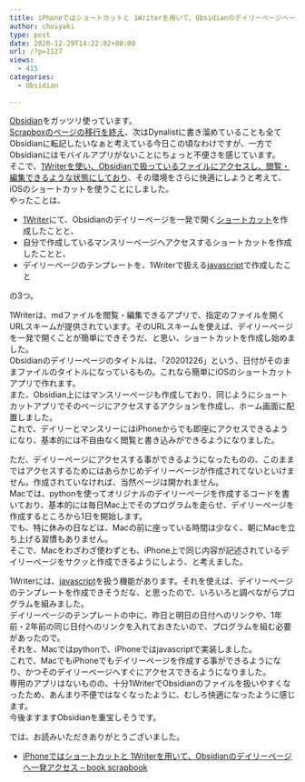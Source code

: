 ```yaml
---
title: iPhoneではショートカットと 1Writerを用いて、Obsidianのデイリーページへ一発アクセス
author: choiyaki
type: post
date: 2020-12-29T14:22:02+00:00
url: /?p=1127
views:
  - 415
categories:
  - Obsidian

---
```

[Obsidian][1]をガッツリ使っています。  
[Scrapboxのページの移行を終え][2]、次はDynalistに書き溜めていることも全てObsidianに転記したいなぁと考えている今日この頃なわけですが、一方でObsidianにはモバイルアプリがないことにちょっと不便さを感じています。  
そこで、[1Writerを使い、Obsidianで扱っているファイルにアクセスし、閲覧・編集できるような状態にしており][3]、その環境をさらに快適にしようと考えて、iOSのショートカットを使うことにしました。  
やったことは、

  * [1Writer][4]にて、Obsidianのデイリーページを一発で開く[ショートカット][5]を作成したことと、
  * 自分で作成しているマンスリーページへアクセスするショートカットを作成したことと、
  * デイリーページのテンプレートを、1Writerで扱える[javascript][6]で作成したこと

の3つ。

1Writerは、mdファイルを閲覧・編集できるアプリで、指定のファイルを開くURLスキームが提供されています。そのURLスキームを使えば、デイリーページを一発で開くことが簡単にできそうだ、と思い、ショートカットを作成し始めました。  
Obsidianのデイリーページのタイトルは、「20201226」という、日付がそのままファイルのタイトルになっているもの。これなら簡単にiOSのショートカットアプリで作れます。  
また、Obsidian上にはマンスリーページも作成しており、同じようにショートカットアプリでそのページにアクセスするアクションを作成し、ホーム画面に配置しました。  
これで、デイリーとマンスリーにはiPhoneからでも即座にアクセスできるようになり、基本的には不自由なく閲覧と書き込みができるようになりました。

ただ、デイリーページにアクセスする事ができるようになったものの、このままではアクセスするためにはあらかじめデイリーページが作成されてないといけません。作成されていなければ、当然ページは開かれません。  
Macでは、pythonを使ってオリジナルのデイリーページを作成するコードを書いており、基本的には毎日Mac上でそのプログラムを走らせ、デイリーページを作成するところから1日を開始します。  
でも、特に休みの日などは、Macの前に座っている時間は少なく、朝にMacを立ち上げる習慣もありません。  
そこで、Macをわざわざ使わずとも、iPhone上で同じ内容が記述されているデイリーページをサクッと作成できるようにしよう、と考えました。

1Writerには、[javascript][6]を扱う機能があります。それを使えば、デイリーページのテンプレートを作成できそうだな、と思ったので、いろいろと調べながらプログラムを組みました。  
デイリーページのテンプレートの中に、昨日と明日の日付へのリンクや、1年前・2年前の同じ日付へのリンクを入れておきたいので、プログラムを組む必要があったので。  
それを、Macではpythonで、iPhoneではjavascriptで実装しました。  
これで、MacでもiPhoneでもデイリーページを作成する事ができるようになり、かつそのデイリーページへすぐにアクセスできるようになりました。  
専用のアプリはないものの、十分1WriterでObsidianのファイルを扱いやすくなったため、あんまり不便ではなくなったように、むしろ快適になったように感じます。  
今後ますますObsidianを重宝しそうです。

では、お読みいただきありがとうございました。

  * [iPhoneではショートカットと 1Writerを用いて、Obsidianのデイリーページへ一発アクセス &#8211; book scrapbook][7]

 [1]: https://scrapbox.io/choiyaki-hondana/Obsidian
 [2]: https://choiyaki.com/?p=1120
 [3]: https://choiyaki.com/?p=1105
 [4]: https://scrapbox.io/choiyaki-hondana/1Writer
 [5]: https://scrapbox.io/choiyaki-hondana/%E3%82%B7%E3%83%A7%E3%83%BC%E3%83%88%E3%82%AB%E3%83%83%E3%83%88
 [6]: https://scrapbox.io/choiyaki-hondana/javascript
 [7]: https://scrapbox.io/choiyaki-hondana/iPhone%E3%81%A6%E3%82%99%E3%81%AF%E3%82%B7%E3%83%A7%E3%83%BC%E3%83%88%E3%82%AB%E3%83%83%E3%83%88%E3%81%A8_1Writer%E3%82%92%E7%94%A8%E3%81%84%E3%81%A6%E3%80%81Obsidian%E3%81%AE%E3%83%86%E3%82%99%E3%82%A4%E3%83%AA%E3%83%BC%E3%83%98%E3%82%9A%E3%83%BC%E3%82%B7%E3%82%99%E3%81%B8%E4%B8%80%E7%99%BA%E3%82%A2%E3%82%AF%E3%82%BB%E3%82%B9